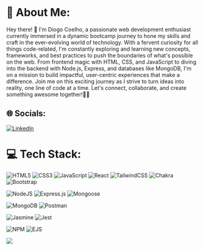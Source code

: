 # 💫 About Me:
Hey there! 👋 I'm Diogo Coelho, a passionate web development enthusiast currently immersed in a dynamic bootcamp journey to hone my skills and craft in the ever-evolving world of technology. With a fervent curiosity for all things code-related, I'm constantly exploring and learning new concepts, frameworks, and best practices to push the boundaries of what's possible on the web. From frontend magic with HTML, CSS, and JavaScript to diving into the backend with Node.js, Express, and databases like MongoDB, I'm on a mission to build impactful, user-centric experiences that make a difference. Join me on this exciting journey as I strive to turn ideas into reality, one line of code at a time. Let's connect, collaborate, and create something awesome together!🚀✨


## 🌐 Socials:
[![LinkedIn](https://img.shields.io/badge/LinkedIn-%230077B5.svg?logo=linkedin&logoColor=white)](https://www.linkedin.com/in/diogo-coelho-9360a9268/)

# 💻 Tech Stack:
![HTML5](https://img.shields.io/badge/html5-%23E34F26.svg?style=for-the-badge&logo=html5&logoColor=white)
![CSS3](https://img.shields.io/badge/css3-%231572B6.svg?style=for-the-badge&logo=css3&logoColor=white)
![JavaScript](https://img.shields.io/badge/javascript-%23323330.svg?style=for-the-badge&logo=javascript&logoColor=%23F7DF1E)
![React](https://img.shields.io/badge/react-%2320232a.svg?style=for-the-badge&logo=react&logoColor=%2361DAFB)
![TailwindCSS](https://img.shields.io/badge/tailwindcss-%2338B2AC.svg?style=for-the-badge&logo=tailwind-css&logoColor=white)
![Chakra](https://img.shields.io/badge/chakra-%234ED1C5.svg?style=for-the-badge&logo=chakraui&logoColor=white)
![Bootstrap](https://img.shields.io/badge/bootstrap-%23563D7C.svg?style=for-the-badge&logo=bootstrap&logoColor=white)

![NodeJS](https://img.shields.io/badge/node.js-6DA55F?style=for-the-badge&logo=node.js&logoColor=white)
![Express.js](https://img.shields.io/badge/express.js-%23404d59.svg?style=for-the-badge&logo=express&logoColor=%2361DAFB)
![Mongoose](https://img.shields.io/badge/mongoose-%23880000.svg?style=for-the-badge&logo=mongoose&logoColor=white)

![MongoDB](https://img.shields.io/badge/MongoDB-%234ea94b.svg?style=for-the-badge&logo=mongodb&logoColor=white)
![Postman](https://img.shields.io/badge/Postman-FF6C37?style=for-the-badge&logo=postman&logoColor=white)

![Jasmine](https://img.shields.io/badge/jasmine-%238A4182.svg?style=for-the-badge&logo=jasmine&logoColor=white)
![Jest](https://img.shields.io/badge/jest-%23C21325.svg?style=for-the-badge&logo=jest&logoColor=white)

![NPM](https://img.shields.io/badge/NPM-%23CB3837.svg?style=for-the-badge&logo=npm&logoColor=white)
![EJS](https://img.shields.io/badge/EJS-%23CB3837.svg?style=for-the-badge&logo=ejs&logoColor=white)



[![](https://visitcount.itsvg.in/api?id=DiogoCoelho98&icon=0&color=2)](https://visitcount.itsvg.in)

<!-- Proudly created with GPRM ( https://gprm.itsvg.in ) -->
